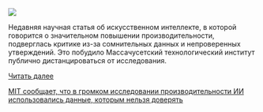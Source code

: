 <!--2025-05-17 13:28:45-->
<div class="yb">
  <div class="rss habr"><img src="https://habrastorage.org/getpro/habr/upload_files/9a4/d3b/aaf/9a4d3baaf8bb61f8722cea0363ca5d50.jpg" /><p>Недавняя научная статья об искусственном интеллекте, в которой говорится о значительном повышении производительности, подверглась критике из-за сомнительных данных и непроверенных утверждений. Это побудило Массачусетский технологический институт публично дистанцироваться от исследования.</p> <a href="https://habr.com/ru/articles/910266/#habracut">Читать далее</a> <p class="titl"><a href="https://habr.com/ru/companies/bothub/news/910266/?utm_source=habrahabr&utm_medium=rss&utm_campaign=910266">MIT сообщает, что в громком исследовании производительности ИИ использовались данные, которым нельзя доверять</a></p></div>
</div>
